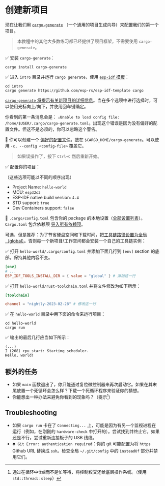 # 创建新项目

现在让我们用 [`cargo-generate`](https://github.com/cargo-generate/cargo-generate) （一个通用的项目生成向导）来配置我们的第一个项目。

> 本教程中的其他大多数练习都已经提供了项目框架，不需要使用 `cargo-generate`。
>
✅ 安装 `cargo-generate`：

```shell
cargo install cargo-generate
```

✅ 进入 `intro` 目录并运行 `cargo generate`，使用 [`esp-idf` 模板](https://github.com/esp-rs/esp-idf-template)：

```shell
cd intro
cargo generate https://github.com/esp-rs/esp-idf-template cargo
```

[`cargo-generate` 将提示有关新项目的详细信息](https://github.com/esp-rs/esp-idf-template#generate-the-project)。当在多个选项中进行选择时，可以使用光标向上/向下，并使用回车键确定。

你看到的第一条消息会是：
`⚠️Unable to load config file: /home/$USER/.cargo/cargo-generate.toml`。出现这个错误是因为没有偏好的配置文件。但这不是必须的，你可以忽略这个警告。

🔎 你可以创建一个 [偏好的配置文件](https://cargo-generate.github.io/cargo-generate/favorites.html)，放在 `$CARGO_HOME/cargo-generate`。可以使用 `-c, --config <config-file>` 覆盖它。


> 如果误操作了，按下 `Ctrl+C` 然后重新开始。

✅ 配置你的项目：

（这些选项可能以不同的顺序出现）

* Project Name: `hello-world`
* MCU: `esp32c3`
* ESP-IDF native build version: `4.4`
* STD support: `true`
* Dev Containers support: `false`

🔎 `.cargo/config.toml` 包含你的 package 的本地设置（[全部设置列表](https://doc.rust-lang.org/cargo/reference/config.html)）。
`Cargo.toml` 包含依赖项 [导入所有依赖项](https://doc.rust-lang.org/cargo/guide/cargo-toml-vs-cargo-lock.html)。


可选，但是推荐：为了节省硬盘空间和下载时间，把[工具链路径设置为全局（global）](https://github.com/esp-rs/esp-idf-sys#esp_idf_tools_install_dir-esp_idf_tools_install_dir)。否则每一个新项目/工作空间都会安装一个自己的工具链实例：


✅ 打开 `hello-world/.cargo/config.toml` 并添加下面几行到 `[env]` section 的底部。保持其他内容不变。

```toml
[env]
# ...
ESP_IDF_TOOLS_INSTALL_DIR = { value = "global" } # 添加这一行
```

✅ 打开 `hello-world/rust-toolchain.toml` 并将文件修改为如下所示：

```toml
[toolchain]

channel = "nightly-2023-02-28" # 修改这一行
```

✅ 在 `hello-world` 目录中用下面的命令来运行项目：

```shell
cd hello-world
cargo run
```

✅ 输出的最后几行应当如下所示：

```shell
(...)
I (268) cpu_start: Starting scheduler.
Hello, world!
```

## 额外的任务
- 如果 `main` 函数退出了，你只能通过复位微控制器来再次启动它。如果在其末尾放置一个死循环会怎么样？下载一个死循环程序来验证你的猜想。
- 你能想出一种办法来避免你看到的现象吗？（提示[^hint]）

## Troubleshooting
- 如果 `cargo run` 卡在了 `Connecting...` 上，可能是因为有另一个监视进程在运行（例如，在刚刚的 `hardware-check` 中打开的）。尝试找到并终止它。如果还是不行，尝试重新连接板子的 USB 线缆。
- `⛔ Git Error: authentication required`：你的 git 可能配置为将 `https` Github URL 替换成 `ssh`。检查全局 `~/.git/config` 中的 `insteadOf` 部分并禁用它们。

[^hint]: 通过在循环中`休眠`而不是忙等待，将控制权交还给底层操作系统。（使用 `std::thread::sleep`）